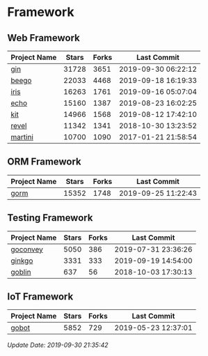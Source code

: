 # Framework

## Web Framework

| Project Name | Stars | Forks | Last Commit |
| ------------ | ----- | ----- | ----------- |
| [gin](https://github.com/gin-gonic/gin) | 31728 | 3651 | 2019-09-30 06:22:12 |
| [beego](https://github.com/astaxie/beego) | 22033 | 4468 | 2019-09-18 16:19:33 |
| [iris](https://github.com/kataras/iris) | 16263 | 1761 | 2019-09-16 05:07:04 |
| [echo](https://github.com/labstack/echo) | 15160 | 1387 | 2019-08-23 16:02:25 |
| [kit](https://github.com/go-kit/kit) | 14966 | 1568 | 2019-08-12 17:42:10 |
| [revel](https://github.com/revel/revel) | 11342 | 1341 | 2018-10-30 13:23:52 |
| [martini](https://github.com/go-martini/martini) | 10700 | 1090 | 2017-01-21 21:58:54 |

## ORM Framework

| Project Name | Stars | Forks | Last Commit |
| ------------ | ----- | ----- | ----------- |
| [gorm](https://github.com/jinzhu/gorm) | 15352 | 1748 | 2019-09-25 11:22:43 |

## Testing Framework

| Project Name | Stars | Forks | Last Commit |
| ------------ | ----- | ----- | ----------- |
| [goconvey](https://github.com/smartystreets/goconvey) | 5050 | 386 | 2019-07-31 23:36:26 |
| [ginkgo](https://github.com/onsi/ginkgo) | 3331 | 333 | 2019-09-19 14:54:00 |
| [goblin](https://github.com/franela/goblin) | 637 | 56 | 2018-10-03 17:30:13 |

## IoT Framework

| Project Name | Stars | Forks | Last Commit |
| ------------ | ----- | ----- | ----------- |
| [gobot](https://github.com/hybridgroup/gobot) | 5852 | 729 | 2019-05-23 12:37:01 |

*Update Date: 2019-09-30 21:35:42*
